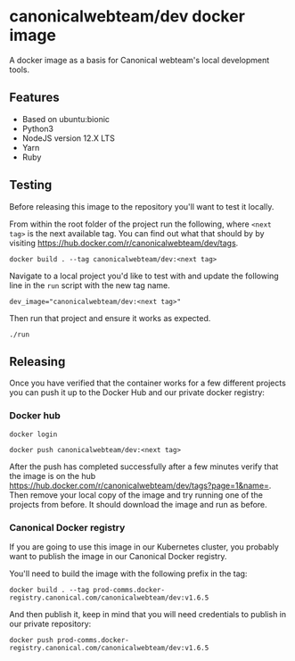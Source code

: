 # canonicalwebteam/dev docker image

A docker image as a basis for Canonical webteam's local development tools.

## Features

- Based on ubuntu:bionic
- Python3
- NodeJS version 12.X LTS
- Yarn
- Ruby

## Testing

Before releasing this image to the repository you'll want to test it locally.

From within the root folder of the project run the following, where `<next tag>` is the next available tag. You can find out what that should by by visiting https://hub.docker.com/r/canonicalwebteam/dev/tags.

`docker build . --tag canonicalwebteam/dev:<next tag>`

Navigate to a local project you'd like to test with and update the following line in the `run` script with the new tag name.

`dev_image="canonicalwebteam/dev:<next tag>"`

Then run that project and ensure it works as expected.

`./run`

## Releasing

Once you have verified that the container works for a few different projects you can push it up to the Docker Hub and our private docker registry:

### Docker hub

`docker login`

`docker push canonicalwebteam/dev:<next tag>`

After the push has completed successfully after a few minutes verify that the image is on the hub https://hub.docker.com/r/canonicalwebteam/dev/tags?page=1&name=<next tag>. Then remove your local copy of the image and try running one of the projects from before. It should download the image and run as before.

### Canonical Docker registry

If you are going to use this image in our Kubernetes cluster, you probably want to publish the image in our Canonical Docker registry.

You'll need to build the image with the following prefix in the tag:

`docker build . --tag prod-comms.docker-registry.canonical.com/canonicalwebteam/dev:v1.6.5`

And then publish it, keep in mind that you will need credentials to publish in our private repository:

`docker push prod-comms.docker-registry.canonical.com/canonicalwebteam/dev:v1.6.5`
